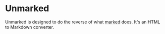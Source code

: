 # Unmarked
Unmarked is designed to do the reverse of what [marked](https://github.com/markedjs/marked) does. It's an HTML to Markdown converter.
